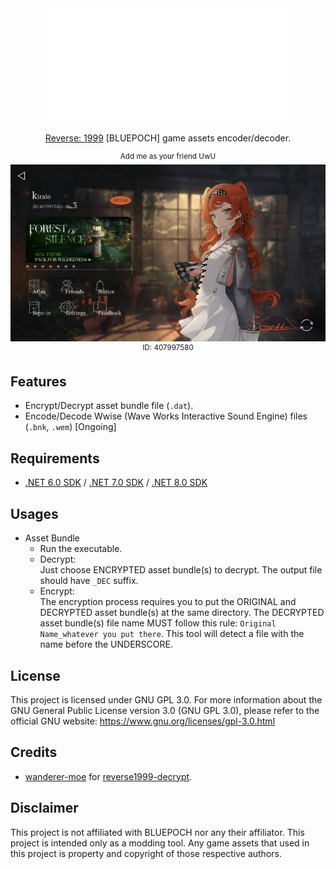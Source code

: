 <div align="center">
  <img src="./img/anarchist-banner.png" />
  <p><a href="https://re1999.bluepoch.com/" title="Visit Reverse 199 official page">Reverse: 1999</a> [BLUEPOCH] game assets encoder/decoder.</p>
  <sup>Add me as your friend UwU</sup>
  <br/>
  <img src="./img/kiraio-reverse1999.png" />
  <br/>
  <sup>ID: 407997580</sup>
</div>

## Features

- Encrypt/Decrypt asset bundle file (`.dat`).
- Encode/Decode Wwise (Wave Works Interactive Sound Engine) files (`.bnk`, `.wem`) [Ongoing]

## Requirements

- [.NET 6.0 SDK](https://dotnet.microsoft.com/download/dotnet/6.0 "Download .NET 6.0 SDK") / [.NET 7.0 SDK](https://dotnet.microsoft.com/download/dotnet/7.0 "Download .NET 7.0 SDK") / [.NET 8.0 SDK](https://dotnet.microsoft.com/download/dotnet/8.0 "Download .NET 8.0 SDK")

## Usages

- Asset Bundle
  - Run the executable.
  - Decrypt:  
    Just choose ENCRYPTED asset bundle(s) to decrypt. The output file should have `_DEC` suffix.
  - Encrypt:  
    The encryption process requires you to put the ORIGINAL and DECRYPTED asset bundle(s) at the same directory. The DECRYPTED asset bundle(s) file name MUST follow this rule: `Original Name_whatever you put there`. This tool will detect a file with the name before the UNDERSCORE.

## License

This project is licensed under GNU GPL 3.0.
For more information about the GNU General Public License version 3.0 (GNU GPL 3.0), please refer to the official GNU website: <https://www.gnu.org/licenses/gpl-3.0.html>

## Credits

- [wanderer-moe](https://github.com/wanderer-moe "Visit wanderer-moe GitHub profile") for [reverse1999-decrypt](https://github.com/wanderer-moe/reverse1999-decrypt "Visit reverse1999-decrypt repository").

## Disclaimer

This project is not affiliated with BLUEPOCH nor any their affiliator.
This project is intended only as a modding tool. Any game assets that used in this project is property and copyright of those respective authors.
